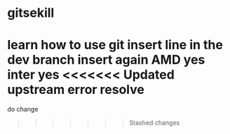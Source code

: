 # gitsekill
learn how to use git
insert line in the dev branch
insert again
 AMD yes
inter yes
<<<<<<< Updated upstream
error resolve
=======
do change
>>>>>>> Stashed changes
